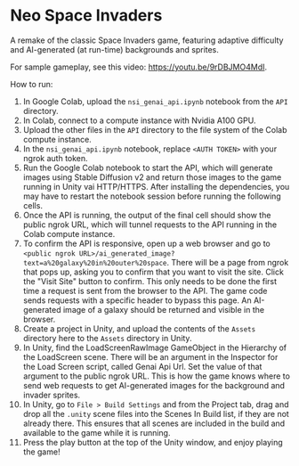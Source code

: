 # Neo Space Invaders

A remake of the classic Space Invaders game, featuring adaptive difficulty and AI-generated (at run-time) backgrounds and sprites.

For sample gameplay, see this video: https://youtu.be/9rDBJMO4MdI.

How to run: 
1. In Google Colab, upload the `nsi_genai_api.ipynb` notebook from the `API` directory.
2. In Colab, connect to a compute instance with Nvidia A100 GPU.
3. Upload the other files in the `API` directory to the file system of the Colab compute instance.
4. In the `nsi_genai_api.ipynb` notebook, replace `<AUTH TOKEN>` with your ngrok auth token.
5. Run the Google Colab notebook to start the API, which will generate images using Stable Diffusion v2 and return those images to the game running in Unity vai HTTP/HTTPS. After installing the dependencies, you may have to restart the notebook session before running the following cells.
6. Once the API is running, the output of the final cell should show the public ngrok URL, which will tunnel requests to the API running in the Colab compute instance.
7. To confirm the API is responsive, open up a web browser and go to `<public ngrok URL>/ai_generated_image?text=a%20galaxy%20in%20outer%20space`. There will be a page from ngrok that pops up, asking you to confirm that you want to visit the site. Click the "Visit Site" button to confirm. This only needs to be done the first time a request is sent from the browser to the API. The game code sends requests with a specific header to bypass this page. An AI-generated image of a galaxy should be returned and visible in the browser.
8. Create a project in Unity, and upload the contents of the `Assets` directory here to the `Assets` directory in Unity.
9. In Unity, find the LoadScreenRawImage GameObject in the Hierarchy of the LoadScreen scene. There will be an argument in the Inspector for the Load Screen script, called Genai Api Url. Set the value of that argument to the public ngrok URL. This is how the game knows where to send web requests to get AI-generated images for the background and invader sprites.
10. In Unity, go to `File > Build Settings` and from the Project tab, drag and drop all the `.unity` scene files into the Scenes In Build list, if they are not already there. This ensures that all scenes are included in the build and available to the game while it is running.
11. Press the play button at the top of the Unity window, and enjoy playing the game!
